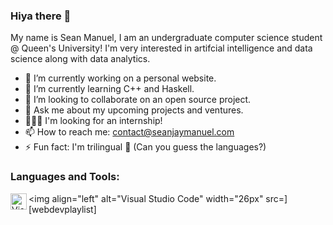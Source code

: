 ### Hiya there 👋

My name is Sean Manuel, I am an undergraduate computer science student @ Queen's University!
I'm very interested in artifcial intelligence and data science along with data analytics. 

- 🔭 I’m currently working on a personal website.
- 🌱 I’m currently learning C++ and Haskell.
- 👯 I’m looking to collaborate on an open source project.
- 💬 Ask me about my upcoming projects and ventures.
- 👨🏽‍💻 I'm looking for an internship!
- 📫 How to reach me: contact@seanjaymanuel.com
- ⚡ Fun fact: I'm trilingual 🤩 (Can you guess the languages?)

### Languages and Tools:

<img align="left" alt="Visual Studio Code" width="26px" src=<img align="left" alt="Visual Studio Code" width="26px" src="https://raw.githubusercontent.com/github/explore/80688e429a7d4ef2fca1e82350fe8e3517d3494d/topics/visual-studio-code/visual-studio-code.png" />]
[webdevplaylist]
